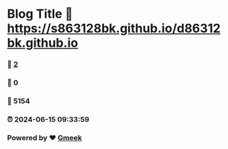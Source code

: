 # Blog Title :link: https://s863128bk.github.io/d86312bk.github.io 
### :page_facing_up: [2](https://s863128bk.github.io/d86312bk.github.io/tag.html) 
### :speech_balloon: 0 
### :hibiscus: 5154 
### :alarm_clock: 2024-06-15 09:33:59 
### Powered by :heart: [Gmeek](https://github.com/Meekdai/Gmeek)
